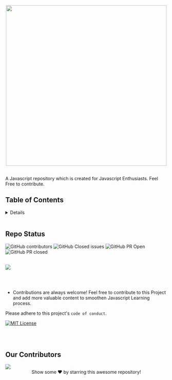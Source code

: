 <div align="center">
     <img width=500 src="https://www.ankitweblogic.com/javascript/js_img/javascript.png"/>
</div><br>


A Javascript repository which is created for Javascript Enthusiasts.  Feel Free to contribute.

## Table of Contents

<details>
 
List of all the Concepts which are covered :

- [Console](https://github.com/arkalsekar/Learn-Javascript/blob/main/01_Console.js)
- [Variables](https://github.com/arkalsekar/Learn-Javascript/blob/main/02_Variables.js)
- [About var keyword](https://github.com/arkalsekar/Learn-Javascript/blob/main/03_Var.js)
- [About Let keyword](https://github.com/arkalsekar/Learn-Javascript/blob/main/04_Let.js)
- [About const Keyword](https://github.com/arkalsekar/Learn-Javascript/blob/main/05_Const.js)
- [Data Types in js](https://github.com/arkalsekar/Learn-Javascript/blob/main/06_Data_Types.js)
- [Operators](https://github.com/arkalsekar/Learn-Javascript/blob/main/07_Operators.js)
- [Special Operators like Ternary and Spread Operator](https://github.com/arkalsekar/Learn-Javascript/blob/main/08_Special_Operators.js)
- [All About Conditional Statements](https://github.com/arkalsekar/Learn-Javascript/blob/main/09_Conditional.js)
- [All About Loops](https://github.com/arkalsekar/Learn-Javascript/blob/main/10_Loops.js)
- [All About Functions](https://github.com/arkalsekar/Learn-Javascript/blob/main/11_Functions.js)
- [String Properties](https://github.com/arkalsekar/Learn-Javascript/blob/main/12_String_Properties.js)
- [String Methods](https://github.com/arkalsekar/Learn-Javascript/blob/main/13_String_Methods.js)
- [Array Properties](https://github.com/arkalsekar/Learn-Javascript/blob/main/14_Array_Properties.js)
- [Array Methods](https://github.com/arkalsekar/Learn-Javascript/blob/main/15_Array_Methods.js)
- [Dates in Js](https://github.com/arkalsekar/Learn-Javascript/blob/main/16_Dates.js)
- [Math Module in JS](https://github.com/arkalsekar/Learn-Javascript/blob/main/17_Math.js)
- [All About Local Storage](https://github.com/arkalsekar/Learn-Javascript/blob/main/18_Local_Storage.js)
- [All About JSON](https://github.com/arkalsekar/Learn-Javascript/blob/main/19_JSON.js)
- [All About JS Arrow Functions](https://github.com/arkalsekar/Learn-Javascript/blob/main/20_Arrow_Functions.js)
- [Promises](https://github.com/arkalsekar/Learn-Javascript/blob/main/21_Promises.js)
- [Callback Hell in JS](https://github.com/arkalsekar/Learn-Javascript/blob/main/22_Callback.js)
- [Destructuring in JS](https://github.com/arkalsekar/Learn-Javascript/blob/main/23_Destructuring.js)
- [Switch Cases ](https://github.com/arkalsekar/Learn-Javascript/blob/main/24_Switch_Case.js)
- [All About Iterable Data Types](https://github.com/arkalsekar/Learn-Javascript/blob/main/25_Iterables.js)
- [Error Handling](https://github.com/arkalsekar/Learn-Javascript/blob/main/26_Error_Handling.js)
- [Map Datastructure in JS](https://github.com/arkalsekar/Learn-Javascript/blob/main/27_Map.js)
- [Hoisting in JS](https://github.com/arkalsekar/Learn-Javascript/blob/main/28_Hoisting.js)
- [Strict Mode](https://github.com/arkalsekar/Learn-Javascript/blob/main/29_Strict_Mode.js)
- [Classes](https://github.com/arkalsekar/Learn-Javascript/blob/main/30_Classes.js)
</details>

<br>

## Repo Status
![GitHub contributors](https://img.shields.io/github/contributors/arkalsekar/Learn-Javascript?style=for-the-badge&color=blue)
![GitHub Closed issues](https://img.shields.io/github/issues-closed-raw/arkalsekar/Learn-Javascript?style=for-the-badge&color=brightgreen)
![GitHub PR Open](https://img.shields.io/github/issues-pr/arkalsekar/Learn-Javascript?style=for-the-badge&color=aqua)
![GitHub PR closed](https://img.shields.io/github/issues-pr-closed-raw/arkalsekar/Learn-Javascript?style=for-the-badge&color=blue)

<br>

<img src="https://starchart.cc/arkalsekar/Learn-Javascript.svg" />

<br><br>

- Contributions are always welcome! Feel free to contribute to this Project and add more valuable content to smoothen Javascript Learning process.

Please adhere to this project's `code of conduct`.

[![MIT License](https://img.shields.io/badge/License-MIT-green.svg)](https://choosealicense.com/licenses/mit/)

<br><br>
## Our Contributors
<a href="https://github.com/arkalsekar/Learn-Javascript/graphs/contributors">
  <img src="https://contrib.rocks/image?repo=arkalsekar/Learn-Javascript" />
</a>

<br>

<div align="center">
Show some ❤️ by starring this awesome repository!
</div>
